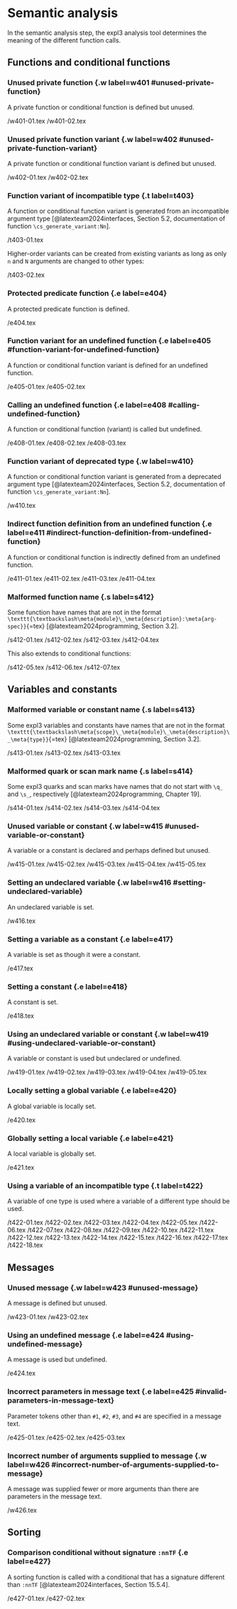 # Semantic analysis
In the semantic analysis step, the expl3 analysis tool determines the meaning of the different function calls.

## Functions and conditional functions

### Unused private function {.w label=w401 #unused-private-function}
A private function or conditional function is defined but unused.

 /w401-01.tex
 /w401-02.tex

### Unused private function variant {.w label=w402 #unused-private-function-variant}
A private function or conditional function variant is defined but unused.

 /w402-01.tex
 /w402-02.tex

### Function variant of incompatible type {.t label=t403}
A function or conditional function variant is generated from an incompatible argument type [@latexteam2024interfaces, Section 5.2, documentation of function `\cs_generate_variant:Nn`].

 /t403-01.tex

Higher-order variants can be created from existing variants as long as only `n` and `N` arguments are changed to other types:

 /t403-02.tex

### Protected predicate function {.e label=e404}
A protected predicate function is defined.

 /e404.tex

### Function variant for an undefined function {.e label=e405 #function-variant-for-undefined-function}
A function or conditional function variant is defined for an undefined function.

 /e405-01.tex
 /e405-02.tex

### Calling an undefined function {.e label=e408 #calling-undefined-function}
A function or conditional function (variant) is called but undefined.

 /e408-01.tex
 /e408-02.tex
 /e408-03.tex

### Function variant of deprecated type {.w label=w410}
A function or conditional function variant is generated from a deprecated argument type [@latexteam2024interfaces, Section 5.2, documentation of function `\cs_generate_variant:Nn`].

 /w410.tex

### Indirect function definition from an undefined function {.e label=e411 #indirect-function-definition-from-undefined-function}
A function or conditional function is indirectly defined from an undefined function.

 /e411-01.tex
 /e411-02.tex
 /e411-03.tex
 /e411-04.tex

### Malformed function name {.s label=s412}
Some function have names that are not in the format `\texttt{\textbackslash\meta{module}\_\meta{description}:\meta{arg-spec}}`{=tex} [@latexteam2024programming, Section 3.2].

 /s412-01.tex
 /s412-02.tex
 /s412-03.tex
 /s412-04.tex

This also extends to conditional functions:

 /s412-05.tex
 /s412-06.tex
 /s412-07.tex

## Variables and constants

### Malformed variable or constant name {.s label=s413}
Some expl3 variables and constants have names that are not in the format `\texttt{\textbackslash\meta{scope}\_\meta{module}\_\meta{description}\_\meta{type}}`{=tex} [@latexteam2024programming, Section 3.2].

 /s413-01.tex
 /s413-02.tex
 /s413-03.tex

### Malformed quark or scan mark name {.s label=s414}
Some expl3 quarks and scan marks have names that do not start with `\q_` and `\s_`, respectively [@latexteam2024programming, Chapter 19].

 /s414-01.tex
 /s414-02.tex
 /s414-03.tex
 /s414-04.tex

### Unused variable or constant {.w label=w415 #unused-variable-or-constant}
A variable or a constant is declared and perhaps defined but unused.

 /w415-01.tex
 /w415-02.tex
 /w415-03.tex
 /w415-04.tex
 /w415-05.tex

### Setting an undeclared variable {.w label=w416 #setting-undeclared-variable}
An undeclared variable is set.

 /w416.tex

### Setting a variable as a constant {.e label=e417}
A variable is set as though it were a constant.

 /e417.tex

### Setting a constant {.e label=e418}
A constant is set.

 /e418.tex

### Using an undeclared variable or constant {.w label=w419 #using-undeclared-variable-or-constant}
A variable or constant is used but undeclared or undefined.

 /w419-01.tex
 /w419-02.tex
 /w419-03.tex
 /w419-04.tex
 /w419-05.tex

### Locally setting a global variable {.e label=e420}
A global variable is locally set.

 /e420.tex

### Globally setting a local variable {.e label=e421}
A local variable is globally set.

 /e421.tex

### Using a variable of an incompatible type {.t label=t422}
A variable of one type is used where a variable of a different type should be used.

 /t422-01.tex
 /t422-02.tex
 /t422-03.tex
 /t422-04.tex
 /t422-05.tex
 /t422-06.tex
 /t422-07.tex
 /t422-08.tex
 /t422-09.tex
 /t422-10.tex
 /t422-11.tex
 /t422-12.tex
 /t422-13.tex
 /t422-14.tex
 /t422-15.tex
 /t422-16.tex
 /t422-17.tex
 /t422-18.tex

## Messages

### Unused message {.w label=w423 #unused-message}
A message is defined but unused.

 /w423-01.tex
 /w423-02.tex

### Using an undefined message {.e label=e424 #using-undefined-message}
A message is used but undefined.

 /e424.tex

### Incorrect parameters in message text {.e label=e425 #invalid-parameters-in-message-text}
Parameter tokens other than `#1`, `#2`, `#3`, and `#4` are specified in a message text.

 /e425-01.tex
 /e425-02.tex
 /e425-03.tex

### Incorrect number of arguments supplied to message {.w label=w426 #incorrect-number-of-arguments-supplied-to-message}
A message was supplied fewer or more arguments than there are parameters in the message text.

 /w426.tex

## Sorting
### Comparison conditional without signature `:nnTF` {.e label=e427}
A sorting function is called with a conditional that has a signature different than `:nnTF` [@latexteam2024interfaces, Section 15.5.4].

 /e427-01.tex
 /e427-02.tex
